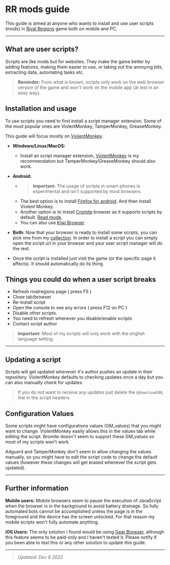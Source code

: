 # RR mods guide

This guide is aimed at anyone who wants to install and use user scripts (mods) in [Rival Regions][rr] game both on mobile and PC.

---

## What are user scripts?

Scripts are like mods but for websites. They make the game better by adding features, making them easier to use, or taking out the annoying bits, extracting data, automating tasks etc.

> **Reminder:** From what is known, scripts only work on the web browser version of the game and won't work on the mobile app (at lest in an easy way).

## Installation and usage

To use scripts you need to first install a script manager extension. Some of the most popular ones are ViolentMonkey, TamperMonkey, GreaseMonkey.

This guide will focus mostly on [ViolentMonkey][vm].

- **Windows/Linux/MacOS:**

  - Install an script manager extension, [ViolentMonkey][vm] is my recommendation but TamperMonkey/GreaseMonkey should also work.

- **Android:**

  - > **Important:** The usage of scripts in smart-phones is experimental and isn't supported by most browsers.
  - The best option is to install [Firefox for android](https://play.google.com/store/apps/details?id=org.mozilla.firefox). And then install Violent Monkey.
  - Another option is to install [Cromite](https://github.com/uazo/cromite) browser as it supports scripts by default. [Read mode](https://telegra.ph/How-to-install-user-scripts-on-Android-using-Bromite-05-14).
  - You can also use [Kiwi Browser][kiwi]

- **Both:** Now that your browser is ready to install some scripts, you can pick one from my [collection][scripts]. In order to install a script you can simply open the script url in your browser and your user script manager will do the rest.

- Once the script is installed just visit the game (or the specific page it affects). It should automatically do its thing.

## Things you could do when a user script breaks

- Refresh rivalregions page ( press F5 )
- Close tab/browser
- Re-install script
- Open the console to see any errors ( press F12 on PC )
- Disable other scripts.
- You need to refresh whenever you disable/enable scripts
- Contact script author

> **Important:** Most of my scripts will only work with the english language setting.

---

## Updating a script

Scripts will get updated whenever it's author pushes an update in their repository. ViolentMonkey defaults to checking updates once a day but you can also manually check for updates.

> If you do not want to receive any updates just delete the `@downloadURL` line in the script headers.

## Configuration Values

Some scripts might have configurations values (GM_values) that you might want to change. ViolentMonkey easily allows this in the values tab while editing the script. Bromite doesn't seem to support these GM_values so most of my scripts won't work.

Adguard and TamperMonkey don't seem to allow changing the values manually, so you might have to edit the script code to change the default values (however these changes will get erased whenever the script gets updated).

---

## Further information

**Mobile users:** Mobile browsers seem to pause the execution of JavaScript when the browser is in the background to avoid battery drainage. So fully automated bots cannot be accomplished unless the page is in the foreground and the device has the screen unlocked. For that reason my mobile scripts won't fully automate anything.

**iOS Users:** The only solution I found would be using [Gear Browser][gear], although this feature seems to be paid-only and I haven't tested it. Please notify if you been able to test this or any other solution to update this guide.

[rr]: https://rivalregions.com
[kiwi]: https://play.google.com/store/apps/details?id=com.kiwibrowser.browser
[vm]: https://chrome.google.com/webstore/detail/violentmonkey/jinjaccalgkegednnccohejagnlnfdag
[values]: https://raw.githubusercontent.com/pbl0/refill_gold_rr/master/values.jpg
[adguard]: https://adguard.com/es/adguard-android/overview.html
[scripts]: https://rr-tools.eu/mods
[gear]: https://apps.apple.com/us/app/gear-browser/id1458962238
[stylus]: https://github.com/openstyles/stylus#releases

---

> _Updated: Dec 8 2022_
